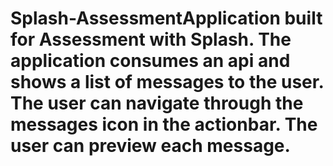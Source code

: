 # Splash-AssessmentApplication built for Assessment with Splash. The application consumes an api and shows a list of messages to the user. The user can navigate through the messages icon in the actionbar. The user can preview each message.
